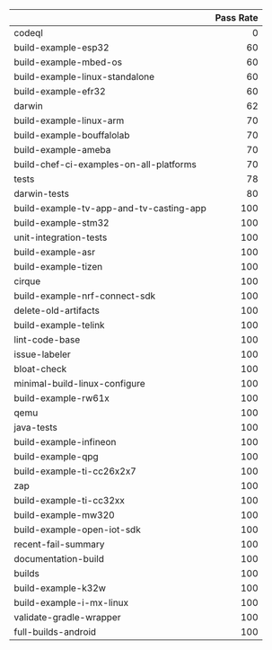 |                                         |   Pass Rate |
|:----------------------------------------|------------:|
| codeql                                  |           0 |
| build-example-esp32                     |          60 |
| build-example-mbed-os                   |          60 |
| build-example-linux-standalone          |          60 |
| build-example-efr32                     |          60 |
| darwin                                  |          62 |
| build-example-linux-arm                 |          70 |
| build-example-bouffalolab               |          70 |
| build-example-ameba                     |          70 |
| build-chef-ci-examples-on-all-platforms |          70 |
| tests                                   |          78 |
| darwin-tests                            |          80 |
| build-example-tv-app-and-tv-casting-app |         100 |
| build-example-stm32                     |         100 |
| unit-integration-tests                  |         100 |
| build-example-asr                       |         100 |
| build-example-tizen                     |         100 |
| cirque                                  |         100 |
| build-example-nrf-connect-sdk           |         100 |
| delete-old-artifacts                    |         100 |
| build-example-telink                    |         100 |
| lint-code-base                          |         100 |
| issue-labeler                           |         100 |
| bloat-check                             |         100 |
| minimal-build-linux-configure           |         100 |
| build-example-rw61x                     |         100 |
| qemu                                    |         100 |
| java-tests                              |         100 |
| build-example-infineon                  |         100 |
| build-example-qpg                       |         100 |
| build-example-ti-cc26x2x7               |         100 |
| zap                                     |         100 |
| build-example-ti-cc32xx                 |         100 |
| build-example-mw320                     |         100 |
| build-example-open-iot-sdk              |         100 |
| recent-fail-summary                     |         100 |
| documentation-build                     |         100 |
| builds                                  |         100 |
| build-example-k32w                      |         100 |
| build-example-i-mx-linux                |         100 |
| validate-gradle-wrapper                 |         100 |
| full-builds-android                     |         100 |